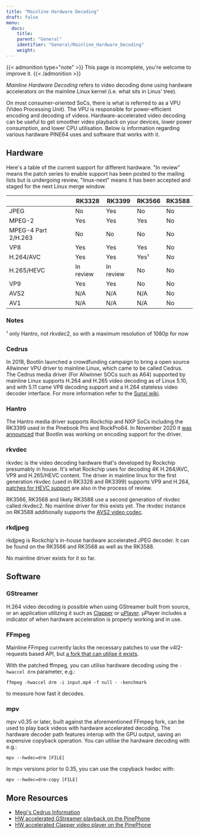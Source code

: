```yaml
---
title: "Mainline Hardware Decoding"
draft: false
menu:
  docs:
    title:
    parent: "General"
    identifier: "General/Mainline_Hardware_Decoding"
    weight: 
---
```


{{< admonition type="note" >}}
This page is incomplete, you're welcome to improve it.
{{< /admonition >}}

*Mainline Hardware Decoding* refers to video decoding done using hardware accelerators on the mainline Linux kernel (i.e. what sits in Linus' tree).

On most consumer-oriented SoCs, there is what is referred to as a VPU (Video Processing Unit). The VPU is responsible for power-efficient encoding and decoding of videos. Hardware-accelerated video decoding can be useful to get smoother video playback on your devices, lower power consumption, and lower CPU utilisation. Below is information regarding various hardware PINE64 uses and software that works with it.

## Hardware

Here's a table of the current support for different hardware. "In review" means the patch series to enable support has been posted to the mailing lists but is undergoing review, "linux-next" means it has been accepted and staged for the next Linux merge window.

| | RK3328 | RK3399 | RK3566 | RK3588 |
| -------- | ------- | ------- | ------- | ------- |
| JPEG | No | Yes | No | No |
| MPEG-2 | Yes | Yes | Yes | No  |
| MPEG-4 Part 2/H.263 | No | No | No | No |
| VP8 | Yes | Yes | Yes | No |
| H.264/AVC | Yes | Yes | Yes¹| No |
| H.265/HEVC | In review | In review | No | No |
| VP9 | Yes | Yes | No | No |
| AVS2 | N/A | N/A | N/A | No |
| AV1 | N/A | N/A | N/A | No |

### Notes

¹ only Hantro, not rkvdec2, so with a maximum resolution of 1080p for now

### Cedrus

In 2018, Bootlin launched a crowdfunding campaign to bring a open source Allwinner VPU driver to mainline Linux, which came to be called Cedrus. The Cedrus media driver (For Allwinner SOCs such as A64) supported by mainline Linux supports H.264 and H.265 video decoding as of Linux 5.10, and with 5.11 came VP8 decoding support and a H.264 stateless video decoder interface. For more information refer to the [Sunxi wiki](https://linux-sunxi.org/Sunxi-Cedrus#Codec_Support).

### Hantro

The Hantro media driver supports Rockchip and NXP SoCs including the RK3399 used in the Pinebook Pro and RockPro64. In November 2020 it [was announced](https://www.cnx-software.com/2020/11/24/hantro-h1-hardware-accelerated-video-encoding-support-in-mainline-linux/) that Bootlin was working on encoding support for the driver.

### rkvdec

rkvdec is the video decoding hardware that's developed by Rockchip presumably in house. It's what Rockchip uses for decoding 4K H.264/AVC, VP9 and H.265/HEVC content. The driver in mainline linux for the first generation rkvdec (used in RK3328 and RK3399) supports VP9 and H.264, [patches for HEVC support](https://patchwork.kernel.org/project/linux-rockchip/list/?series=659401) are also in the process of review.

RK3566, RK3568 and likely RK3588 use a second generation of rkvdec called rkvdec2. No mainline driver for this exists yet. The rkvdec instance on RK3588 additionally supports the [AVS2 video codec](https://en.wikipedia.org/wiki/Audio_Video_Standard).

### rkdjpeg

rkdjpeg is Rockchip's in-house hardware accelerated JPEG decoder. It can be found on the RK3566 and RK3568 as well as the RK3588.

No mainline driver exists for it so far.

## Software

### GStreamer

H.264 video decoding is possible when using GStreamer built from source, or an application utilizing it such as [Clapper](https://github.com/Rafostar/clapper) or [µPlayer](https://flathub.org/apps/details/org.sigxcpu.Livi). µPlayer includes a indicator of when hardware acceleration is properly working and in use.

### FFmpeg

Mainline FFmpeg currently lacks the necessary patches to use the v4l2-requests based API, but [a fork that can utilise it exists](https://github.com/jernejsk/FFmpeg).

With the patched ffmpeg, you can utilise hardware decoding using the `-hwaccel drm` parameter, e.g.:

`ffmpeg -hwaccel drm -i input.mp4 -f null - -benchmark`

to measure how fast it decodes.

### mpv

mpv v0.35 or later, built against the aforementioned FFmpeg fork, can be used to play back videos with hardware accelerated decoding. The hardware decoder path features interop with the GPU output, saving an expensive copyback operation. You can utilise the hardware decoding with e.g.:

`mpv --hwdec=drm [FILE]`

In mpv versions prior to 0.35, you can use the copyback hwdec with:

`mpv --hwdec=drm-copy [FILE]`

## More Resources

* [Megi's Cedrus Information](https://xnux.eu/devices/feature/cedrus-pp.html)
* [HW accelerated GStreamer playback on the PinePhone](https://briandaniels.me/2021/06/27/hardware-accelerated-video-playback-on-the-pinephone.html)
* [HW accelerated Clapper video player on the PinePhone](https://briandaniels.me/2021/07/06/hardware-accelerated-video-playback-on-the-pinephone-with-clapper.html)